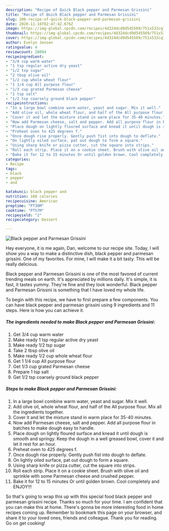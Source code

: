 ```yaml
---
description: "Recipe of Quick Black pepper and Parmesan Grissini"
title: "Recipe of Quick Black pepper and Parmesan Grissini"
slug: 206-recipe-of-quick-black-pepper-and-parmesan-grissini
date: 2020-11-16T02:47:42.676Z
image: https://img-global.cpcdn.com/recipes/4d324dcd9d545569/751x532cq70/black-pepper-and-parmesan-grissini-recipe-main-photo.jpg
thumbnail: https://img-global.cpcdn.com/recipes/4d324dcd9d545569/751x532cq70/black-pepper-and-parmesan-grissini-recipe-main-photo.jpg
cover: https://img-global.cpcdn.com/recipes/4d324dcd9d545569/751x532cq70/black-pepper-and-parmesan-grissini-recipe-main-photo.jpg
author: Evelyn Jensen
ratingvalue: 4
reviewcount: 28094
recipeingredient:
- "3/4 cup warm water"
- "1 tsp regular active dry yeast"
- "1/2 tsp sugar"
- "2 tbsp olive oil"
- "1/2 cup whole wheat flour"
- "1 1/4 cup All purpose flour"
- "1/3 cup grated Parmesan cheese"
- "1 tsp salt"
- "1/2 tsp coarsely ground black pepper"
recipeinstructions:
- "In a large bowl combine warm water, yeast and sugar. Mix it well."
- "Add olive oil, whole wheat flour, and half of the All purpose flour. Mix all the ingredients together."
- "Cover it and let the mixture stand in warm place for 35-40 minutes."
- "Now add Parmesan cheese, salt and pepper. Add all purpose flour in batches to make dough easy to handle."
- "Place dough on lightly floured surface and knead it until dough is smooth and springy. Keep the dough in a well greased bowl, cover it and let it rest for an hour."
- "Preheat oven to 425 degrees f."
- "Once dough rise properly. Gently push fist into dough to deflate."
- "On lightly oiled surface, pat out dough to form a square."
- "Using sharp knife or pizza cutter, cut the square into strips."
- "Roll each strip. Place it on a cookie sheet. Brush with olive oil and sprinkle with some Parmesan cheese and crushed pepper."
- "Bake it for 12 to 15 minutes Or until golden brown. Cool completely and ENJOY!!!"
categories:
- Recipe
tags:
- black
- pepper
- and

katakunci: black pepper and 
nutrition: 168 calories
recipecuisine: American
preptime: "PT30M"
cooktime: "PT57M"
recipeyield: "2"
recipecategory: Dessert

---
```



![Black pepper and Parmesan Grissini](https://img-global.cpcdn.com/recipes/4d324dcd9d545569/751x532cq70/black-pepper-and-parmesan-grissini-recipe-main-photo.jpg)

Hey everyone, it is me again, Dan, welcome to our recipe site. Today, I will show you a way to make a distinctive dish, black pepper and parmesan grissini. One of my favorites. For mine, I will make it a bit tasty. This will be really delicious.

Black pepper and Parmesan Grissini is one of the most favored of current trending meals on earth. It's appreciated by millions daily. It's simple, it is fast, it tastes yummy. They're fine and they look wonderful. Black pepper and Parmesan Grissini is something that I have loved my whole life.




To begin with this recipe, we have to first prepare a few components. You can have black pepper and parmesan grissini using 9 ingredients and 11 steps. Here is how you can achieve it.

<!--inarticleads1-->

##### The ingredients needed to make Black pepper and Parmesan Grissini:

1. Get 3/4 cup warm water
1. Make ready 1 tsp regular active dry yeast
1. Make ready 1/2 tsp sugar
1. Take 2 tbsp olive oil
1. Make ready 1/2 cup whole wheat flour
1. Get 1 1/4 cup All purpose flour
1. Get 1/3 cup grated Parmesan cheese
1. Prepare 1 tsp salt
1. Get 1/2 tsp coarsely ground black pepper




<!--inarticleads2-->

##### Steps to make Black pepper and Parmesan Grissini:

1. In a large bowl combine warm water, yeast and sugar. Mix it well.
1. Add olive oil, whole wheat flour, and half of the All purpose flour. Mix all the ingredients together.
1. Cover it and let the mixture stand in warm place for 35-40 minutes.
1. Now add Parmesan cheese, salt and pepper. Add all purpose flour in batches to make dough easy to handle.
1. Place dough on lightly floured surface and knead it until dough is smooth and springy. Keep the dough in a well greased bowl, cover it and let it rest for an hour.
1. Preheat oven to 425 degrees f.
1. Once dough rise properly. Gently push fist into dough to deflate.
1. On lightly oiled surface, pat out dough to form a square.
1. Using sharp knife or pizza cutter, cut the square into strips.
1. Roll each strip. Place it on a cookie sheet. Brush with olive oil and sprinkle with some Parmesan cheese and crushed pepper.
1. Bake it for 12 to 15 minutes Or until golden brown. Cool completely and ENJOY!!!




So that's going to wrap this up with this special food black pepper and parmesan grissini recipe. Thanks so much for your time. I am confident that you can make this at home. There's gonna be more interesting food in home recipes coming up. Remember to bookmark this page on your browser, and share it to your loved ones, friends and colleague. Thank you for reading. Go on get cooking!
